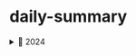 # daily-summary

<details>
<summary>📂 2024</summary>

  <details>
  <summary>📂 10</summary>

  - [2024-10-20 첫 기록](2024/10/2024-10-20_첫_기록/README.md)
  - [2024-10-21 개발자가 된 계기](2024/10/2024-10-21_개발자가_된_계기/README.md)
  - [2024-10-22 목표](2024/10/2024-10-22_목표/README.md)
  - [2024-10-24 동기부여](2024/10/2024-10-24_동기부여/README.md)
  - [2024-10-25 이것 또한 지나가리라](2024/10/2024-10-25_이것_또한_지나가리라/README.md)
  - [2024-10-26 기록의 중요성](2024/10/2024-10-26_기록의_중요성/README.md)
  - [2024-10-27 GlobalExceptionHandler에 대해](2024/10/2024-10-27_GlobalExceptionHandler에_대해/README.md)
  - [2024-10-28 대규모 트래픽](2024/10/2024-10-28_대규모_트래픽/README.md)
  - [2024-10-30 MSA](2024/10/2024-10-30_MSA/README.md)
  - [2024-10-31 Redis](2024/10/2024-10-31_Redis/README.md)
  
  </details>
  <details>
  <summary>📂 11</summary>

  - [2024-11-01 RabbitMQ](2024/11/2024-11-01_RabbitMQ/README.md)
  - [2024-11-02 마이크로서비스 아키텍처 오케스트레이션](2024/11/2024-11-02_마이크로서비스_아키텍처_오케스트레이션/README.md)
  - [2024-11-03 데이터베이스 최적화](2024/11/2024-11-03_데이터베이스_최적화/README.md)
  - [2024-11-04 자료구조와 알고리즘](2024/11/2024-11-04_자료구조와_알고리즘/README.md)
  - [2024-11-05 알고 쓰자](2024/11/2024-11-05_알고_쓰자/README.md)
  - [2024-11-06 static class](2024/11/2024-11-06_static_class/README.md)
  - [2024-11-06 추상화](2024/11/2024-11-06_추상화/README.md)
  - [2024-11-09 접근 제어자](2024/11/2024-11-09_접근_제어자/README.md)
  - [2024-11-10 Docker](2024/11/2024-11-10_Docker/README.md)
  - [2024-11-11 애자일 방법론](2024/11/2024-11-11_애자일_방법론/README.md)
  - [2024-11-12 형상 관리](2024/11/2024-11-12_형상_관리/README.md)
  - [2024-11-14 도메인](2024/11/2024-11-14_도메인/README.md)
  - [2024-11-15 Kubernetes](2024/11/2024-11-15_Kubernetes/README.md)
  - [2024-11-16 RESTful api](2024/11/2024-11-16_RESTful_api/README.md)
  - [2024-11-17 영어 공부](2024/11/2024-11-17_영어_공부/README.md)
  - [2024-11-18 Elasticsearch](2024/11/2024-11-18_Elasticsearch/README.md)
  - [2024-11-19 자바 공화국](2024/11/2024-11-19_자바_공화국/README.md)
  - [2024-11-20 프리랜서](2024/11/2024-11-20_프리랜서/README.md)
  - [2024-11-21 프리랜서 2](2024/11/2024-11-21_프리랜서_2/README.md)
  - [2024-11-22 JDK 버전별 차이점](2024/11/2024-11-22_JDK_버전별_차이점/README.md)
  - [2024-11-23 Maven과 Gradle](2024/11/2024-11-23_Maven과_Gradle/README.md)
  - [2024-11-24 Monolithic](2024/11/2024-11-24_Monolithic/README.md)
  - [2024-11-25 요구사항 명세화](2024/11/2024-11-25_요구사항_명세화/README.md)
  - [2024-11-26 원서를 읽다 1(Wonder)](2024/11/2024-11-26_원서를_읽다_1(Wonder)/README.md)
  - [2024-11-27 MyBatis To JPA](2024/11/2024-11-27_MyBatis_To_JPA/README.md)
  - [2024-11-28 데이터 모델링](2024/11/2024-11-28_데이터_모델링/README.md)
  - [2024-11-29 친구와 한잔](2024/11/2024-11-29_친구와_한잔/README.md)
  - [2024-11-30 Sequence Diagram](2024/11/2024-11-30_Sequence_Diagram/README.md)
  
  </details>
  <details>
  <summary>📂 12</summary>

  - [2024-12-01 TDD](2024/12/2024-12-01_TDD/README.md)
  - [2024-12-02 Spring Security](2024/12/2024-12-02_Spring_Security/README.md)
  - [2024-12-03 Spring Batch](2024/12/2024-12-03_Spring_Batch/README.md)
  - [2024-12-04 Spring LDAP](2024/12/2024-12-04_Spring_LDAP/README.md)
  - [2024-12-05 프리랜서 전향 4일째](2024/12/2024-12-05_프리랜서_전향_4일째/README.md)
  - [2024-12-06 친구들과의 토이 프로젝트 기획](2024/12/2024-12-06_친구들과의_토이_프로젝트_기획/README.md)
  - [2024-12-07 AWS](2024/12/2024-12-07_AWS/README.md)
  - [2024-12-08 Lombok](2024/12/2024-12-08_Lombok/README.md)
  - [2024-12-11 Macbook 잘 쓰기](2024/12/2024-12-11_Macbook_잘_쓰기/README.md)
  - [2024-12-13 Git branch main과 master](2024/12/2024-12-13_Git_branch_main과_master/README.md)
  - [2024-12-15 감기걸림..](2024/12/2024-12-15_감기걸림../README.md)
  - [2024-12-16 TLS](2024/12/2024-12-16_TLS/README.md)
  - [2024-12-17 접근 제어자 2](2024/12/2024-12-17_접근_제어자_2/README.md)
  - [2024-12-21 DDD](2024/12/2024-12-21_DDD/README.md)
  - [2024-12-24 근무](2024/12/2024-12-24_근무/README.md)
  
  </details>

</details>

